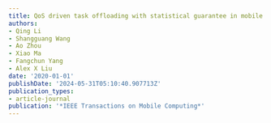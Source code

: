 ```yaml
---
title: QoS driven task offloading with statistical guarantee in mobile edge computing
authors:
- Qing Li
- Shangguang Wang
- Ao Zhou
- Xiao Ma
- Fangchun Yang
- Alex X Liu
date: '2020-01-01'
publishDate: '2024-05-31T05:10:40.907713Z'
publication_types:
- article-journal
publication: '*IEEE Transactions on Mobile Computing*'
---
```

